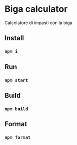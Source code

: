 # Biga calculator

Calcolatore di impasti con la biga

## Install

### `npm i`

## Run

### `npm start`

## Build

### `npm build`

## Format

### `npm format`